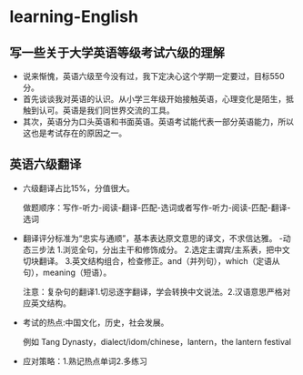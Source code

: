 # learning-English
## 写一些关于大学英语等级考试六级的理解 
- 说来惭愧，英语六级至今没有过，我下定决心这个学期一定要过，目标550分。
- 首先谈谈我对英语的认识。从小学三年级开始接触英语，心理变化是陌生，抵触到认可。英语是我们同世界交流的工具。
- 其次，英语分为口头英语和书面英语。英语考试能代表一部分英语能力，所以这也是考试存在的原因之一。

## 英语六级翻译
- 六级翻译占比15%，分值很大。

  做题顺序：写作-听力-阅读-翻译-匹配-选词或者写作-听力-阅读-匹配-翻译-选词
- 翻译评分标准为“忠实与通顺”，基本表达原文意思的译文，不求信达雅。 
-动态三步法
 1.浏览全句，分出主干和修饰成分。
 2.选定主谓宾/主系表，把中文切块翻译。
 3.英文结构组合，检查修正。and（并列句），which（定语从句），meaning（短语）。
 
   注意：复杂句的翻译1.切忌逐字翻译，学会转换中文说法。2.汉语意思严格对应英文结构。
- 考试的热点:中国文化，历史，社会发展。

   例如 Tang Dynasty，dialect/idom/chinese，lantern，the lantern festival
- 应对策略：1.熟记热点单词2.多练习
